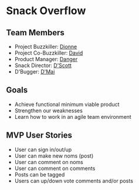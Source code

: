 Snack Overflow
===================


## Team Members ##

 - Project Buzzkiller: [Dionne](https://github.com/SputterPuttRedux)
 - Project Co-Buzzkiller: [David](https://github.com/dlrifkin)
 - Product Manager: [Danger](https://github.com/heycampbell)
 - Snack Director: [D'Scott](https://github.com/sjenriquez)
 - D'Bugger: [D'Mai](https://github.com/mxngyn)

## Goals ##

 - Achieve functional minimum viable product
 - Strengthen our weaknesses
 - Learn how to work in an agile team environment

## MVP User Stories ##

 - User can sign in/out/up
 - User can make new noms (post)
 - User can comment on noms
 - User can comment on comments
 - Posts can be tagged
 - Users can up/down vote comments and/or posts

